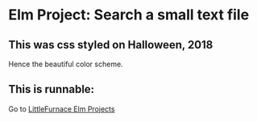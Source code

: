 # Elm Project: Search a small text file

## This was css styled on Halloween, 2018
Hence the beautiful color scheme.
## This is runnable: 
Go to [LittleFurnace Elm Projects](http://littlefurnace.com/elm)
